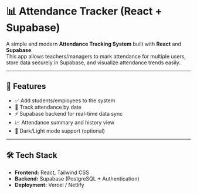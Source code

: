 # 📊 Attendance Tracker (React + Supabase)

A simple and modern **Attendance Tracking System** built with **React** and **Supabase**.  
This app allows teachers/managers to mark attendance for multiple users, store data securely in Supabase, and visualize attendance trends easily.

---

## 🚀 Features

- ✅ Add students/employees to the system  
- 📅 Track attendance by date  
- ⚡ Supabase backend for real-time data sync  
- 📈 Attendance summary and history view  
- 🌙 Dark/Light mode support (optional)  

---

## 🛠️ Tech Stack

- **Frontend:** React, Tailwind CSS  
- **Backend:** Supabase (PostgreSQL + Authentication)  
- **Deployment:** Vercel / Netlify  
